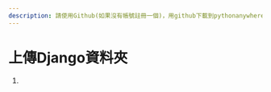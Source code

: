 ```yaml
---
description: 請使用Github(如果沒有帳號註冊一個)，用github下載到pythonanywhere是最方便且最不容易有問題，比起手動上傳檔案。
---
```


# 上傳Django資料夾

1. 
